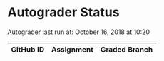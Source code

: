 # Autograder Status
Autograder last run at: October 16, 2018 at 10:20

| GitHub ID | Assignment | Graded Branch |
|-----------|------------|---------------|
